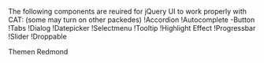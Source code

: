 The following components are reuired for jQuery UI to work properly with CAT:
(some may turn on other packedes)
!Accordion
!Autocomplete
-Button
!Tabs
!Dialog
!Datepicker
!Selectmenu
!Tooltip
!Highlight Effect
!Progressbar
!Slider
!Droppable


Themen Redmond

